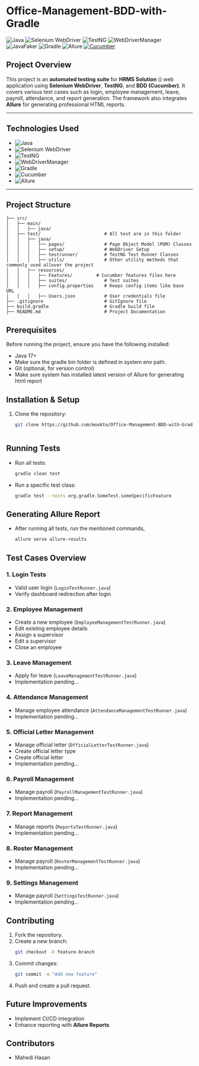 # Office-Management-BDD-with-Gradle
![Java](https://img.shields.io/badge/Java-17-orange) ![Selenium WebDriver](https://img.shields.io/badge/Selenium%20WebDriver-3.141.59-yellowgreen) ![TestNG](https://img.shields.io/badge/TestNG-v7.9-blue) ![WebDriverManager](https://img.shields.io/badge/WebDriverManager-v5.1.0-blueviolet) ![JavaFaker](https://img.shields.io/badge/JavaFaker-v1.0.2-lightgray) ![Gradle](https://img.shields.io/badge/Gradle-v7.2-blue) ![Allure](https://img.shields.io/badge/Allure-v2.13.9-red) [![Cucumber](https://img.shields.io/badge/Cucumber-BDD-yellowgreen)](https://cucumber.io/)

## Project Overview

This project is an **automated testing suite** for **HRMS Solution** () web application using **Selenium WebDriver**, **TestNG**, and **BDD (Cucumber)**. It covers various test cases such as login, employee management, leave, payroll, attendance, and report generation. The framework also integrates **Allure** for generating professional HTML reports.

---

## Technologies Used

- ![Java](https://img.shields.io/badge/Java-17-orange)
- ![Selenium WebDriver](https://img.shields.io/badge/Selenium%20WebDriver-3.141.59-yellowgreen)
- ![TestNG](https://img.shields.io/badge/TestNG-v7.9-blue)
- ![WebDriverManager](https://img.shields.io/badge/WebDriverManager-v5.1.0-blueviolet)
- ![Gradle](https://img.shields.io/badge/Gradle-v7.2-blue)
- ![Cucumber](https://img.shields.io/badge/Cucumber-BDD-yellowgreen)
- ![Allure](https://img.shields.io/badge/Allure-v2.13.9-red)

---
## Project Structure
```
├── src/
│   ├── main/
│   │   ├── java/
│   ├── test/                        # All test are in this folder
│   │   ├── java/
│   │   │   ├── pages/               # Page Object Model (POM) Classes
│   │   │   ├── setup/               # WebDriver Setup
│   │   │   ├── testrunner/          # TestNG Test Runner Classes
│   │   │   ├── utils/               # Other utility methods that commonly used allover the project
│   │   ├── resources/
│   │   │   ├── Features/         # Cucumber features files here 
│   │   │   ├── suites/              # Test suites
│   │   │   ├── config.properties    # Keeps config items like base URL
│   │   │   ├── Users.json           # User credentials file
├── .gitignore                       # GitIgnore file
├── build.gradle                     # Gradle build file
├── README.md                        # Project Documentation
```

## Prerequisites
Before running the project, ensure you have the following installed:
- Java 17+
- Make sure the gradle bin folder is defined in system env path.
- Git (optional, for version control)
- Make sure system has installed latest version of Allure for generating html report

## Installation & Setup
1. Clone the repository:
   ```sh
   git clone https://github.com/mookto/Office-Management-BDD-with-Gradle.git
   ```

   ```
## Running Tests
- Run all tests:
  ```sh
  gradle clean test
  ```
- Run a specific test class:
  ```sh
  gradle test --tests org.gradle.SomeTest.someSpecificFeature
  ```

## Generating Allure Report
- After running all tests, run the mentioned commands,
  ```sh
  allure serve allure-results
  ```


## Test Cases Overview
### 1. **Login Tests**
- Valid user login (`LoginTestRunner.java`)
- Verify dashboard redirection after login

### 2. **Employee Management**
- Create a new employee (`EmployeeManagementTestRunner.java`)
- Edit existing employee details
- Assign a supervisor
- Edit a supervisor
- Close an employee

### 3. **Leave Management**
- Apply for leave (`LeaveManagementTestRunner.java`)
- Implementation pending...

### 4. **Attendance Management**
- Manage employee attendance (`AttendanceManagementTestRunner.java`)
- Implementation pending...

### 5. **Official Letter Management**
- Manage official letter (`OfficialLetterTestRunner.java`)
- Create official letter type
- Create official letter
- Implementation pending...

### 6. **Payroll Management**
- Manage payroll (`PayrollManagementTestRunner.java`)
- Implementation pending...

### 7. **Report Management**
- Manage reports (`ReportsTestRunner.java`)
- Implementation pending...

### 8. **Roster Management**
- Manage payroll (`RosterManagementTestRunner.java`)
- Implementation pending...

### 9. **Settings Management**
- Manage payroll (`SettingsTestRunner.java`)
- Implementation pending...


## Contributing
1. Fork the repository.
2. Create a new branch:
   ```sh
   git checkout -b feature-branch
   ```
3. Commit changes:
   ```sh
   git commit -m "Add new feature"
   ```
4. Push and create a pull request.


## Future Improvements
- Implement CI/CD integration
- Enhance reporting with **Allure Reports**


## Contributors
- Mahedi Hasan




